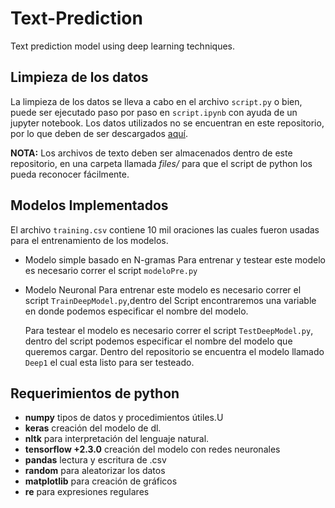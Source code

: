 # Text-Prediction
Text prediction model using deep learning techniques.

## Limpieza de los datos

La limpieza de los datos se lleva a cabo en el archivo `script.py` o bien, puede ser ejecutado paso por paso en `script.ipynb` con ayuda de un jupyter notebook. Los datos utilizados no se encuentran en este repositorio, por lo que deben de ser descargados [aquí](https://www.kaggle.com/crmercado/tweets-blogs-news-swiftkey-dataset-4million/). 

**NOTA:** Los archivos de texto deben ser almacenados dentro de este repositorio, en una carpeta llamada *files/* para que el script de python los pueda reconocer fácilmente. 

## Modelos Implementados

El archivo `training.csv` contiene 10 mil oraciones las cuales fueron usadas para el entrenamiento de los modelos. 

* Modelo simple basado en N-gramas
  Para entrenar y testear este modelo es necesario correr el script `modeloPre.py`

* Modelo Neuronal
  Para entrenar este modelo es necesario correr el script `TrainDeepModel.py`,dentro del Script encontraremos una variable en donde podemos especificar el nombre del modelo.
  
  Para testear el modelo es necesario correr el script `TestDeepModel.py`, dentro del script podemos especificar el nombre del modelo que queremos cargar. Dentro del repositorio se encuentra el modelo llamado `Deep1` el cual esta listo para ser testeado. 


## Requerimientos de python
* **numpy** tipos de datos y procedimientos útiles.U
* **keras** creación del modelo de dl.
* **nltk** para interpretación del lenguaje natural.
* **tensorflow +2.3.0** creación del modelo con redes neuronales
* **pandas** lectura y escritura de .csv
* **random** para aleatorizar los datos
* **matplotlib** para creación de gráficos
* **re** para expresiones regulares
